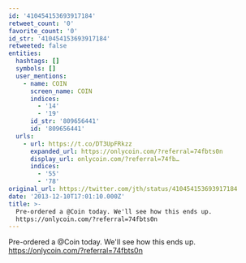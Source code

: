 ```yaml
---
id: '410454153693917184'
retweet_count: '0'
favorite_count: '0'
id_str: '410454153693917184'
retweeted: false
entities:
  hashtags: []
  symbols: []
  user_mentions:
    - name: COIN
      screen_name: COIN
      indices:
        - '14'
        - '19'
      id_str: '809656441'
      id: '809656441'
  urls:
    - url: https://t.co/DT3UpFRkzz
      expanded_url: https://onlycoin.com/?referral=74fbts0n
      display_url: onlycoin.com/?referral=74fb…
      indices:
        - '55'
        - '78'
original_url: https://twitter.com/jth/status/410454153693917184
date: '2013-12-10T17:01:10.000Z'
title: >-
  Pre-ordered a @Coin today. We'll see how this ends up.
  https://onlycoin.com/?referral=74fbts0n
---
```


Pre-ordered a @Coin today. We'll see how this ends up. https://onlycoin.com/?referral=74fbts0n